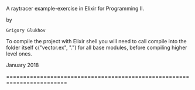 A raytracer example-exercise in Elixir for Programming II.

by

	Grigory Glukhov

To compile the project with Elixir shell you will need to call compile into the folder itself c("vector.ex", ".") for all base modules, before compiling higher level ones.
	
January 2018

========================================================================

